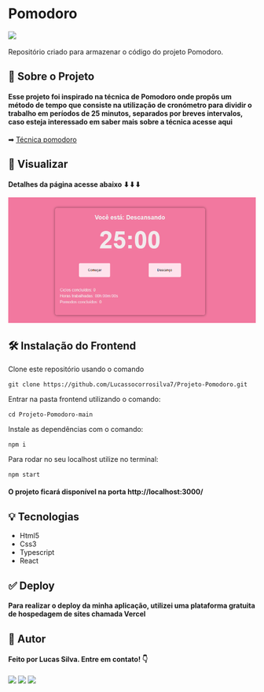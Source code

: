 # Pomodoro

<img src="https://camo.githubusercontent.com/27e3517cf4c3c96fac9ee3deeef712951524358251467c0141ff50835ed508d6/68747470733a2f2f696d672e736869656c64732e696f2f6769746875622f6c6963656e73652f6265617472697a6d616b6f77736b692f4465736166696f2d43616770656d696e692d32303232"/>

Repositório criado para armazenar o código do projeto Pomodoro.

## 💬 Sobre o Projeto

#### Esse projeto foi inspirado na técnica de Pomodoro onde propôs um método de tempo que consiste na utilização de cronómetro para dividir o trabalho em períodos de 25 minutos, separados por breves intervalos, caso esteja interessado em saber mais sobre a técnica acesse aqui

➡ [Técnica pomodoro](https://pt.wikipedia.org/wiki/T%C3%A9cnica_pomodoro)

## 👀 Visualizar

#### Detalhes da página acesse abaixo ⬇⬇⬇

<img src="./src/assets/image/Layout.PNG"/>

## 🛠️ Instalação do Frontend

Clone este repositório usando o comando

```
git clone https://github.com/Lucassocorrosilva7/Projeto-Pomodoro.git
```

Entrar na pasta frontend utilizando o comando:

```
cd Projeto-Pomodoro-main
```

Instale as dependências com o comando:

```
npm i
```

Para rodar no seu localhost utilize no terminal:

```
npm start
```

#### O projeto ficará disponível na porta http://localhost:3000/

## 💡 Tecnologias

- Html5
- Css3
- Typescript
- React

## ✅ Deploy

#### Para realizar o deploy da minha aplicação, utilizei uma plataforma gratuita de hospedagem de sites chamada Vercel

## 👤 Autor

#### Feito por Lucas Silva. Entre em contato! 👇

<a href="https://lucas-bio.netlify.app/"><img src="https://img.shields.io/badge/Portfólio-6d28d9?style=for-the-badge&logo=&logoColor=white" target="_blank"></a>
<a href="https://www.linkedin.com/in/luquinhasssilva/"><img src="https://img.shields.io/badge/LinkedIn-0077B5?style=for-the-badge&logo=linkedin&logoColor=white" target="_blank"></a>
<a href="mailto:someone@lucassocorrosilva@gmail.com"><img src="https://img.shields.io/badge/Gmail-D14836?style=for-the-badge&logo=gmail&logoColor=white" target="_blank"></a>
